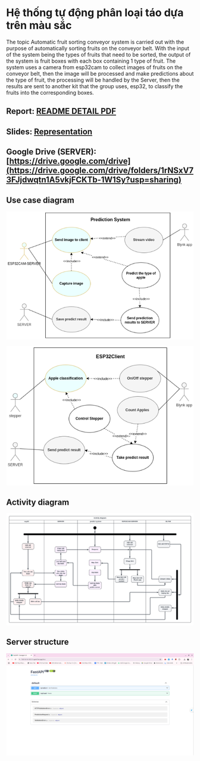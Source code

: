 # Hệ thống tự động phân loại táo dựa trên màu sắc
The topic Automatic fruit sorting conveyor system is carried out with the purpose of automatically sorting fruits on the conveyor belt. With the input of the system being the types of fruits that need to be sorted, the output of the system is fruit boxes with each box containing 1 type of fruit. The system uses a camera from esp32cam to collect images of fruits on the conveyor belt, then the image will be processed and make predictions about the type of fruit, the processing will be handled by the Server, then the results are sent to another kit that the group uses, esp32, to classify the fruits into the corresponding boxes.

## Report: [README DETAIL PDF](./READMEDetail.pdf)
## Slides: [Representation](./Slide.pdf)
## Google Drive (SERVER): [https://drive.google.com/drive](https://drive.google.com/drive/folders/1rNSxV73FJjdwqtn1A5vkjFCKTb-1W1Sy?usp=sharing)
## Use case diagram

![](/images/Usecase-predict-system.png)

![](/images//Usecase-ESP32Client.png)
## Activity diagram
![](/images/Activity-diagram_new.png)
## Server structure
![](/images/SERVER.png)
